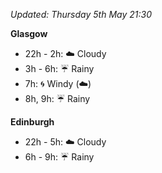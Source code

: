 *Updated: Thursday 5th May 21:30*

**Glasgow**

* 22h - 2h: :cloud: Cloudy
* 3h - 6h: :umbrella: Rainy
* 7h: :cyclone: Windy (:cloud:)
* 8h, 9h: :umbrella: Rainy

**Edinburgh**

* 22h - 5h: :cloud: Cloudy
* 6h - 9h: :umbrella: Rainy
